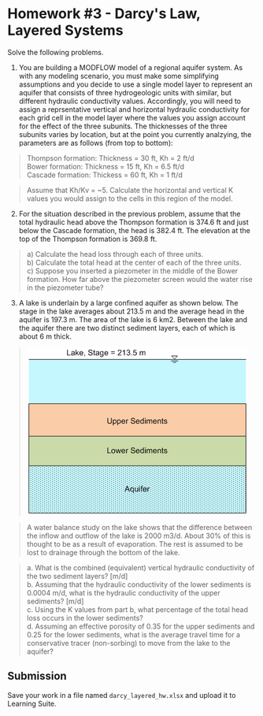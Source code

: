 # Homework #3 - Darcy's Law, Layered Systems

Solve the following problems. 

1. You are building a MODFLOW model of a regional aquifer system. As with any modeling scenario, you must make some simplifying assumptions and you decide to use a single model layer to represent an aquifer that consists of three hydrogeologic units with similar, but different hydraulic conductivity values. Accordingly, you will need to assign a reprsentative vertical and horizontal hydraulic conductivity for each grid cell in the model layer where the values you assign account for the effect of the three subunits. The thicknesses of the three subunits varies by location, but at the point you currently analzying, the parameters are as follows (from top to bottom):

>Thompson formation: Thickness = 30 ft, Kh = 2 ft/d <br>
Bower formation: Thickness = 15 ft, Kh = 6.5 ft/d <br>
Cascade formation: Thickess = 60 ft, Kh = 1 ft/d

>Assume that Kh/Kv = ~5. Calculate the horizontal and vertical K values you would assign to the cells in this region of the model.

2. For the situation described in the previous problem, assume that the total hydraulic head above the Thompson formation is 374.6 ft and just below the Cascade formation, the head is 382.4 ft. The elevation at the top of the Thompson formation is 369.8 ft.

>a) Calculate the head loss through each of three units. <br>
b) Calculate the total head at the center of each of the three units. <br>
c) Suppose you inserted a piezometer in the middle of the Bower formation. How far above the piezometer screen would the water rise in the piezometer tube?

3. A lake is underlain by a large confined aquifer as shown below. The stage in the lake averages about 213.5 m and the average head in the aquifer is 197.3 m. The area of the lake is 6 km2. Between the lake and the aquifer there are two distinct sediment layers, each of which is about 6 m thick.

>![lake.png](images%2Flake.png)

>A water balance study on the lake shows that the difference between the inflow and outflow of the lake is 2000 m3/d. About 30% of this is thought to be as a result of evaporation. The rest is assumed to be lost to drainage through the bottom of the lake.

>a. What is the combined (equivalent) vertical hydraulic conductivity of the two sediment layers? [m/d] <br>
b. Assuming that the hydraulic conductivity of the lower sediments is 0.0004 m/d, what is the hydraulic conductivity of the upper sediments? [m/d] <br>
c. Using the K values from part b, what percentage of the total head loss occurs in the lower sediments? <br>
d. Assuming an effective porosity of 0.35 for the upper sediments and 0.25 for the lower sediments, what is the average travel time for a conservative tracer (non-sorbing) to move from the lake to the aquifer?

## Submission

Save your work in a file named `darcy_layered_hw.xlsx` and upload it to Learning Suite.

